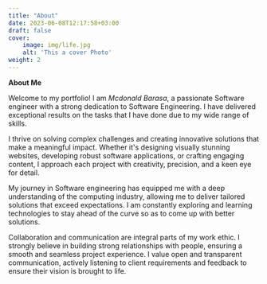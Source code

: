 ```yaml
---
title: "About"
date: 2023-06-08T12:17:58+03:00
draft: false
cover:
    image: img/life.jpg
    alt: 'This a cover Photo'
weight: 2
---
```


**About Me**

Welcome to my portfolio! I am *Mcdonald Barasa*, a passionate Software engineer with a strong dedication to Software Engineering. I have delivered exceptional results on the tasks that I have done due to my wide range of skills.

I thrive on solving complex challenges and creating innovative solutions that make a meaningful impact. Whether it's designing visually stunning websites, developing robust software applications, or crafting engaging content, I approach each project with creativity, precision, and a keen eye for detail.

My journey in Software engineering has equipped me with a deep understanding of the computing industry, allowing me to deliver tailored solutions that exceed expectations. I am constantly exploring  and learning technologies to stay ahead of the curve so as to come up with better solutions.

Collaboration and communication are integral parts of my work ethic. I strongly believe in building strong relationships with people, ensuring a smooth and seamless project experience. I value open and transparent communication, actively listening to client requirements and feedback to ensure their vision is brought to life.